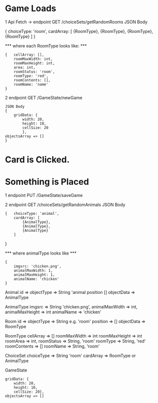 # Game Loads

1 Api Fetch -> 
  endpoint GET /choiceSets/getRandomRooms
   JSON Body 
   
   {    choiceType: 'room',
        cardArray: [
            {RoomType},
            {RoomType},
            {RoomType},
            {RoomType}
        ]
   }

*** where each RoomType looks like: ***  

    {   cellArray: [],
        roomMaxWidth: int,
        roomMaxHeight: int,
        area: int,
        roomStatus: 'room',
        roomType: 'red',
        roomContents: [],
        roomName: 'name'
    }

2 endpoint GET /GameState/newGame

    JSON Body 
    {
        gridData: {
            width: 20,
            height: 10,
            cellSize: 20
            },    
    objectsArray => []
    }
 
# Card is Clicked.
# Something is Placed

1 endpoint PUT /GameState/saveGame

2 endpoint GET /choiceSets/getRandomAnimals
    JSON Body

    {   choiceType: 'animal',
        cardArray: [
            {AnimalType},
            {AnimalType},
            {AnimalType}
        ]
   }

*** where animalType looks like *** 

    {
        imgsrc: 'chicken.png',
        animalMaxWidth: 1,
        animalMaxHeight: 1,
        animalName: 'chicken'
    }

Animal
    id =>
    objectType => String 'animal
    position []
    objectData => AnimalType

AnimalType
    imgsrc => String 'chicken.png',
    animalMaxWidth => int,
    animalMaxHeight => int
    <!-- animalTypes => string 'red', -->
    animalName => 'chicken'



Room
 id => 
 objectType => String e.g. 'room'
 position => []
 objectData => RoomType
 
RoomType 
 cellArray => []
 roomMaxWidth => int
 roomMaxHeight => int
 roomArea => int,
 roomStatus => String, 'room'
 roomType => String, 'red'
 roomContents => []
 roomName => String, 'room'
 
 
ChoiceSet
    choiceType => String 'room'
    cardArray => RoomType or AnimalType

GameState
    
    gridData: {
        width: 20,
        height: 10,
        cellSize: 20},    
    objectsArray => []